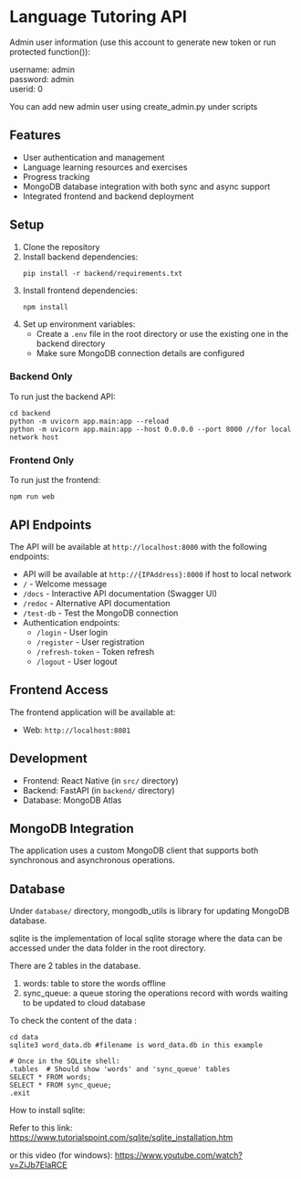 # Language Tutoring API

Admin user information (use this account to generate new token or run protected function()):

username: admin <br/>
password: admin  <br/>
userid: 0  <br/>

You can add new admin user using create_admin.py under scripts
## Features

- User authentication and management
- Language learning resources and exercises
- Progress tracking
- MongoDB database integration with both sync and async support
- Integrated frontend and backend deployment

## Setup

1. Clone the repository
2. Install backend dependencies:
   ```
   pip install -r backend/requirements.txt
   ```
3. Install frontend dependencies:
   ```
   npm install
   ```
4. Set up environment variables:
   - Create a `.env` file in the root directory or use the existing one in the backend directory
   - Make sure MongoDB connection details are configured

### Backend Only

To run just the backend API:

```
cd backend
python -m uvicorn app.main:app --reload
python -m uvicorn app.main:app --host 0.0.0.0 --port 8000 //for local network host
```

### Frontend Only

To run just the frontend:

```
npm run web
```

## API Endpoints

The API will be available at `http://localhost:8000` with the following endpoints:
- API will be available at `http://{IPAddress}:8000` if host to local network
- `/` - Welcome message
- `/docs` - Interactive API documentation (Swagger UI)
- `/redoc` - Alternative API documentation
- `/test-db` - Test the MongoDB connection
- Authentication endpoints:
  - `/login` - User login
  - `/register` - User registration
  - `/refresh-token` - Token refresh
  - `/logout` - User logout

## Frontend Access

The frontend application will be available at:
- Web: `http://localhost:8081`


## Development

- Frontend: React Native (in `src/` directory)
- Backend: FastAPI (in `backend/` directory)
- Database: MongoDB Atlas

## MongoDB Integration

The application uses a custom MongoDB client that supports both synchronous and asynchronous operations.

## Database

Under `database/` directory, mongodb_utils is library for updating MongoDB database.

sqlite is the implementation of local sqlite storage where the data can be accessed under the data folder in the root directory.

There are 2 tables in the database.
1. words: table to store the words offline
2. sync_queue: a queue storing the operations record with words waiting to be updated to cloud database

To check the content of the data :

```
cd data
sqlite3 word_data.db #filename is word_data.db in this example

# Once in the SQLite shell:
.tables  # Should show 'words' and 'sync_queue' tables
SELECT * FROM words;
SELECT * FROM sync_queue;
.exit
```
How to install sqlite:

Refer to this link: https://www.tutorialspoint.com/sqlite/sqlite_installation.htm

or this video (for windows): https://www.youtube.com/watch?v=ZiJb7EIaRCE

